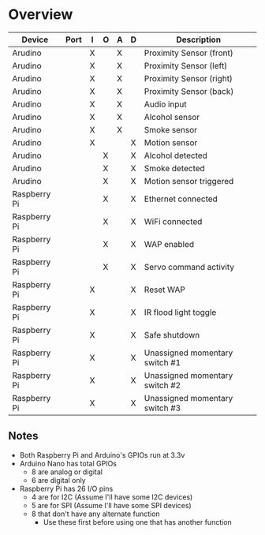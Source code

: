 # Overview

| Device       | Port | I | O | A | D | Description                        |
|--------------|------|---|---|---|---|------------------------------------|
| Arudino      |      | X |   | X |   | Proximity Sensor (front)
| Arudino      |      | X |   | X |   | Proximity Sensor (left)
| Arudino      |      | X |   | X |   | Proximity Sensor (right)
| Arudino      |      | X |   | X |   | Proximity Sensor (back)
| Arudino      |      | X |   | X |   | Audio input
| Arudino      |      | X |   | X |   | Alcohol sensor
| Arudino      |      | X |   | X |   | Smoke sensor
| Arudino      |      | X |   |   | X | Motion sensor
| Arudino      |      |   | X |   | X | Alcohol detected
| Arudino      |      |   | X |   | X | Smoke detected
| Arudino      |      |   | X |   | X | Motion sensor triggered
| Raspberry Pi |      |   | X |   | X | Ethernet connected
| Raspberry Pi |      |   | X |   | X | WiFi connected
| Raspberry Pi |      |   | X |   | X | WAP enabled
| Raspberry Pi |      |   | X |   | X | Servo command activity
| Raspberry Pi |      | X |   |   | X | Reset WAP
| Raspberry Pi |      | X |   |   | X | IR flood light toggle
| Raspberry Pi |      | X |   |   | X | Safe shutdown
| Raspberry Pi |      | X |   |   | X | Unassigned momentary switch #1
| Raspberry Pi |      | X |   |   | X | Unassigned momentary switch #2
| Raspberry Pi |      | X |   |   | X | Unassigned momentary switch #3



## Notes

* Both Raspberry Pi and Arduino's GPIOs run at 3.3v
* Arduino Nano has total GPIOs
	* 8 are analog or digital
	* 6 are digital only
* Raspberry Pi has 26 I/O pins
	* 4 are for I2C (Assume I'll have some I2C devices)
	* 5 are for SPI (Assume I'll have some SPI devices)
	* 8 that don't have any alternate function
		* Use these first before using one that has another function
